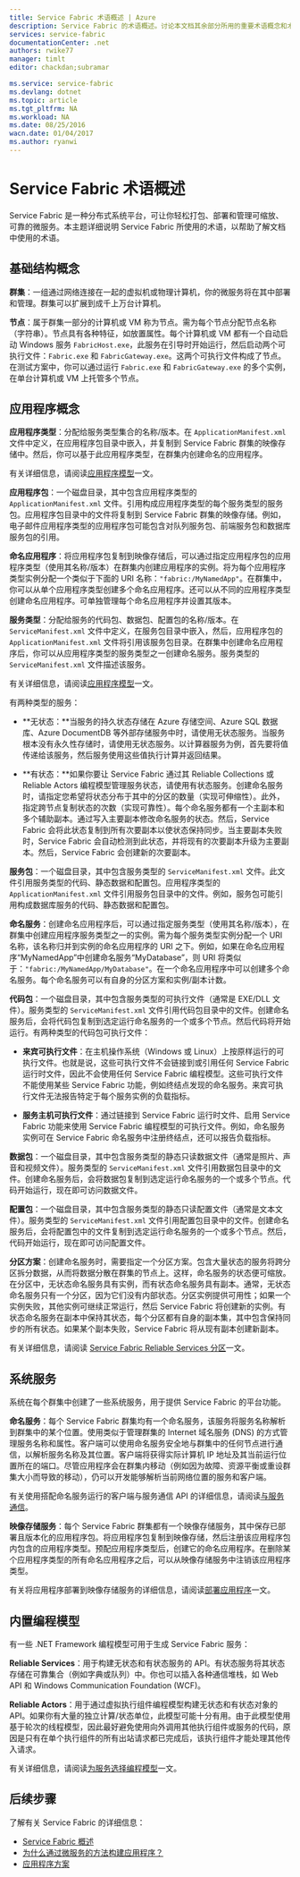 ```yaml
---
title: Service Fabric 术语概述 | Azure
description: Service Fabric 的术语概述。讨论本文档其余部分所用的重要术语概念和术语。
services: service-fabric
documentationCenter: .net
authors: rwike77
manager: timlt
editor: chackdan;subramar

ms.service: service-fabric
ms.devlang: dotnet
ms.topic: article
ms.tgt_pltfrm: NA
ms.workload: NA
ms.date: 08/25/2016
wacn.date: 01/04/2017
ms.author: ryanwi
---
```


# Service Fabric 术语概述

Service Fabric 是一种分布式系统平台，可让你轻松打包、部署和管理可缩放、可靠的微服务。本主题详细说明 Service Fabric 所使用的术语，以帮助了解文档中使用的术语。

## 基础结构概念
**群集**：一组通过网络连接在一起的虚拟机或物理计算机，你的微服务将在其中部署和管理。群集可以扩展到成千上万台计算机。

**节点**：属于群集一部分的计算机或 VM 称为节点。需为每个节点分配节点名称（字符串）。节点具有各种特征，如放置属性。每个计算机或 VM 都有一个自动启动 Windows 服务 `FabricHost.exe`，此服务在引导时开始运行，然后启动两个可执行文件：`Fabric.exe` 和 `FabricGateway.exe`。这两个可执行文件构成了节点。在测试方案中，你可以通过运行 `Fabric.exe` 和 `FabricGateway.exe` 的多个实例，在单台计算机或 VM 上托管多个节点。

## 应用程序概念
**应用程序类型**：分配给服务类型集合的名称/版本。在 `ApplicationManifest.xml` 文件中定义，在应用程序包目录中嵌入，并复制到 Service Fabric 群集的映像存储中。然后，你可以基于此应用程序类型，在群集内创建命名的应用程序。

有关详细信息，请阅读[应用程序模型](./service-fabric-application-model.md)一文。

**应用程序包**：一个磁盘目录，其中包含应用程序类型的 `ApplicationManifest.xml` 文件。引用构成应用程序类型的每个服务类型的服务包。应用程序包目录中的文件将复制到 Service Fabric 群集的映像存储。例如，电子邮件应用程序类型的应用程序包可能包含对队列服务包、前端服务包和数据库服务包的引用。

**命名应用程序**：将应用程序包复制到映像存储后，可以通过指定应用程序包的应用程序类型（使用其名称/版本）在群集内创建应用程序的实例。将为每个应用程序类型实例分配一个类似于下面的 URI 名称：`"fabric:/MyNamedApp"`。在群集中，你可以从单个应用程序类型创建多个命名应用程序。还可以从不同的应用程序类型创建命名应用程序。可单独管理每个命名应用程序并设置其版本。

**服务类型**：分配给服务的代码包、数据包、配置包的名称/版本。在 `ServiceManifest.xml` 文件中定义，在服务包目录中嵌入，然后，应用程序包的 `ApplicationManifest.xml` 文件将引用该服务包目录。在群集中创建命名应用程序后，你可以从应用程序类型的服务类型之一创建命名服务。服务类型的 `ServiceManifest.xml` 文件描述该服务。

有关详细信息，请阅读[应用程序模型](./service-fabric-application-model.md)一文。

有两种类型的服务：

- **无状态：**当服务的持久状态存储在 Azure 存储空间、Azure SQL 数据库、Azure DocumentDB 等外部存储服务中时，请使用无状态服务。当服务根本没有永久性存储时，请使用无状态服务。以计算器服务为例，首先要将值传递给该服务，然后服务使用这些值执行计算并返回结果。

- **有状态：**如果你要让 Service Fabric 通过其 Reliable Collections 或 Reliable Actors 编程模型管理服务状态，请使用有状态服务。创建命名服务时，请指定您希望将状态分布于其中的分区的数量（实现可伸缩性）。此外，指定跨节点复制状态的次数（实现可靠性）。每个命名服务都有一个主副本和多个辅助副本。通过写入主要副本修改命名服务的状态。然后，Service Fabric 会将此状态复制到所有次要副本以使状态保持同步。当主要副本失败时，Service Fabric 会自动检测到此状态，并将现有的次要副本升级为主要副本。然后，Service Fabric 会创建新的次要副本。

**服务包**：一个磁盘目录，其中包含服务类型的 `ServiceManifest.xml` 文件。此文件引用服务类型的代码、静态数据和配置包。应用程序类型的 `ApplicationManifest.xml` 文件引用服务包目录中的文件。例如，服务包可能引用构成数据库服务的代码、静态数据和配置包。

**命名服务**：创建命名应用程序后，可以通过指定服务类型（使用其名称/版本），在群集中创建应用程序服务类型之一的实例。需为每个服务类型实例分配一个 URI 名称，该名称归并到实例的命名应用程序的 URI 之下。例如，如果在命名应用程序“MyNamedApp”中创建命名服务“MyDatabase”，则 URI 将类似于：`"fabric:/MyNamedApp/MyDatabase"`。在一个命名应用程序中可以创建多个命名服务。每个命名服务可以有自身的分区方案和实例/副本计数。

**代码包**：一个磁盘目录，其中包含服务类型的可执行文件（通常是 EXE/DLL 文件）。服务类型的 `ServiceManifest.xml` 文件引用代码包目录中的文件。创建命名服务后，会将代码包复制到选定运行命名服务的一个或多个节点。然后代码将开始运行。有两种类型的代码包可执行文件：

- **来宾可执行文件**：在主机操作系统（Windows 或 Linux）上按原样运行的可执行文件。也就是说，这些可执行文件不会链接到或引用任何 Service Fabric 运行时文件，因此不会使用任何 Service Fabric 编程模型。这些可执行文件不能使用某些 Service Fabric 功能，例如终结点发现的命名服务。来宾可执行文件无法报告特定于每个服务实例的负载指标。

- **服务主机可执行文件**：通过链接到 Service Fabric 运行时文件、启用 Service Fabric 功能来使用 Service Fabric 编程模型的可执行文件。例如，命名服务实例可在 Service Fabric 命名服务中注册终结点，还可以报告负载指标。

**数据包**：一个磁盘目录，其中包含服务类型的静态只读数据文件（通常是照片、声音和视频文件）。服务类型的 `ServiceManifest.xml` 文件引用数据包目录中的文件。创建命名服务后，会将数据包复制到选定运行命名服务的一个或多个节点。代码开始运行，现在即可访问数据文件。

**配置包**：一个磁盘目录，其中包含服务类型的静态只读配置文件（通常是文本文件）。服务类型的 `ServiceManifest.xml` 文件引用配置包目录中的文件。创建命名服务后，会将配置包中的文件复制到选定运行命名服务的一个或多个节点。然后，代码开始运行，现在即可访问配置文件。

**分区方案**：创建命名服务时，需要指定一个分区方案。包含大量状态的服务将跨分区拆分数据，从而将数据分散在群集的节点上。这样，命名服务的状态便可缩放。在分区中，无状态命名服务具有实例，而有状态命名服务具有副本。通常，无状态命名服务只有一个分区，因为它们没有内部状态。分区实例提供可用性；如果一个实例失败，其他实例可继续正常运行，然后 Service Fabric 将创建新的实例。有状态命名服务在副本中保持其状态，每个分区都有自身的副本集，其中包含保持同步的所有状态。如果某个副本失败，Service Fabric 将从现有副本创建新副本。

有关详细信息，请阅读 [Service Fabric Reliable Services 分区](./service-fabric-concepts-partitioning.md)一文。

## 系统服务
系统在每个群集中创建了一些系统服务，用于提供 Service Fabric 的平台功能。

**命名服务**：每个 Service Fabric 群集均有一个命名服务，该服务将服务名称解析到群集中的某个位置。使用类似于管理群集的 Internet 域名服务 (DNS) 的方式管理服务名称和属性。客户端可以使用命名服务安全地与群集中的任何节点进行通信，以解析服务名称及其位置。客户端将获得实际计算机 IP 地址及其当前运行位置所在的端口。尽管应用程序会在群集内移动（例如因为故障、资源平衡或重设群集大小而导致的移动），仍可以开发能够解析当前网络位置的服务和客户端。

有关使用搭配命名服务运行的客户端与服务通信 API 的详细信息，请阅读[与服务通信](./service-fabric-connect-and-communicate-with-services.md)。

**映像存储服务**：每个 Service Fabric 群集都有一个映像存储服务，其中保存已部署且版本化的应用程序包。将应用程序包复制到映像存储，然后注册该应用程序包内包含的应用程序类型。预配应用程序类型后，创建它的命名应用程序。在删除某个应用程序类型的所有命名应用程序之后，可以从映像存储服务中注销该应用程序类型。

有关将应用程序部署到映像存储服务的详细信息，请阅读[部署应用程序](./service-fabric-deploy-remove-applications.md)一文。

## 内置编程模型
有一些 .NET Framework 编程模型可用于生成 Service Fabric 服务：

**Reliable Services**：用于构建无状态和有状态服务的 API。有状态服务将其状态存储在可靠集合（例如字典或队列）中。你也可以插入各种通信堆栈，如 Web API 和 Windows Communication Foundation (WCF)。

**Reliable Actors**：用于通过虚拟执行组件编程模型构建无状态和有状态对象的 API。如果你有大量的独立计算/状态单位，此模型可能十分有用。由于此模型使用基于轮次的线程模型，因此最好避免使用向外调用其他执行组件或服务的代码，原因是只有在单个执行组件的所有出站请求都已完成后，该执行组件才能处理其他传入请求。

有关详细信息，请阅读[为服务选择编程模型](./service-fabric-choose-framework.md)一文。

<!--Every topic should have next steps and links to the next logical set of content to keep the customer engaged-->

## 后续步骤
了解有关 Service Fabric 的详细信息：

- [Service Fabric 概述](./service-fabric-overview.md)
- [为什么通过微服务的方法构建应用程序？](./service-fabric-overview-microservices.md)
- [应用程序方案](./service-fabric-application-scenarios.md)

<!---HONumber=Mooncake_Quality_Review_0104_2017-->